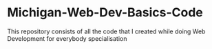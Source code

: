 # Michigan-Web-Dev-Basics-Code
This repository consists of all the code that I created while doing Web Development for everybody specialisation
